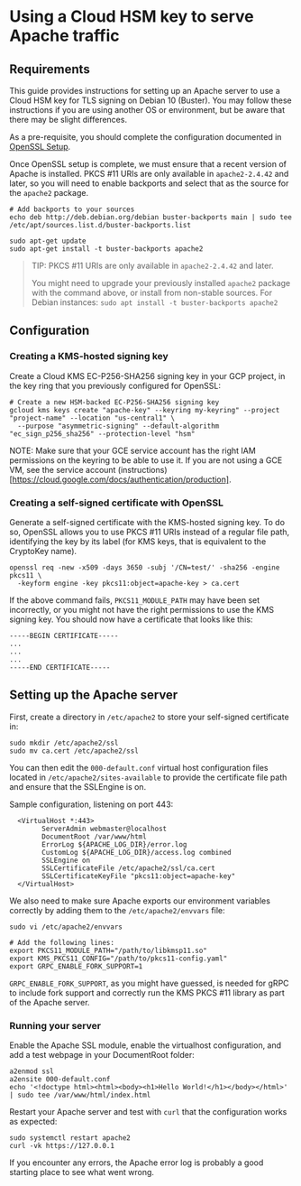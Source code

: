 # Using a Cloud HSM key to serve Apache traffic

## Requirements

This guide provides instructions for setting up an Apache server to use a Cloud
HSM key for TLS signing on Debian 10 (Buster). You may follow these instructions
if you are using another OS or environment, but be aware that there may be
slight differences.

As a pre-requisite, you should complete the configuration documented in
[OpenSSL Setup](openssl_setup.md).

Once OpenSSL setup is complete, we must ensure that a recent version of
Apache is installed.  PKCS #11 URIs are only available in `apache2-2.4.42`
and later, so you will need to enable backports and select that as the source
for the `apache2` package.

```
# Add backports to your sources
echo deb http://deb.debian.org/debian buster-backports main | sudo tee /etc/apt/sources.list.d/buster-backports.list

sudo apt-get update
sudo apt-get install -t buster-backports apache2
```

> TIP: PKCS #11 URIs are only available in `apache2-2.4.42` and later.
>
> You might need to upgrade your previously installed `apache2` package with the
> command above, or install from non-stable sources. For Debian instances: `sudo
> apt install -t buster-backports apache2`

## Configuration

### Creating a KMS-hosted signing key

Create a Cloud KMS EC-P256-SHA256 signing key in your GCP project, in the key ring
that you previously configured for OpenSSL:

```
# Create a new HSM-backed EC-P256-SHA256 signing key
gcloud kms keys create "apache-key" --keyring my-keyring" --project "project-name" --location "us-central1" \
  --purpose "asymmetric-signing" --default-algorithm "ec_sign_p256_sha256" --protection-level "hsm"
```

NOTE: Make sure that your GCE service account has the right IAM permissions on
the keyring to be able to use it. If you are not using a GCE VM, see the service
account (instructions)[https://cloud.google.com/docs/authentication/production].

### Creating a self-signed certificate with OpenSSL

Generate a self-signed certificate with the KMS-hosted signing key. To do so,
OpenSSL allows you to use PKCS #11 URIs instead of a regular file path,
identifying the key by its label (for KMS keys, that is equivalent to the
CryptoKey name).

```
openssl req -new -x509 -days 3650 -subj '/CN=test/' -sha256 -engine pkcs11 \
  -keyform engine -key pkcs11:object=apache-key > ca.cert
```

If the above command fails, `PKCS11_MODULE_PATH` may have been set incorrectly,
or you might not have the right permissions to use the KMS signing key. You
should now have a certificate that looks like this:

```
-----BEGIN CERTIFICATE-----
...
...
...
-----END CERTIFICATE-----
```

## Setting up the Apache server

First, create a directory in `/etc/apache2` to store your self-signed
certificate in:

```
sudo mkdir /etc/apache2/ssl
sudo mv ca.cert /etc/apache2/ssl
```

You can then edit the `000-default.conf` virtual host configuration files
located in `/etc/apache2/sites-available` to provide the certificate file path
and ensure that the SSLEngine is on.

<section class="zippy">

Sample configuration, listening on port 443:

```
  <VirtualHost *:443>
        ServerAdmin webmaster@localhost
        DocumentRoot /var/www/html
        ErrorLog ${APACHE_LOG_DIR}/error.log
        CustomLog ${APACHE_LOG_DIR}/access.log combined
        SSLEngine on
        SSLCertificateFile /etc/apache2/ssl/ca.cert
        SSLCertificateKeyFile "pkcs11:object=apache-key"
  </VirtualHost>
```

</section>

We also need to make sure Apache exports our environment variables correctly by
adding them to the `/etc/apache2/envvars` file:

```
sudo vi /etc/apache2/envvars

# Add the following lines:
export PKCS11_MODULE_PATH="/path/to/libkmsp11.so"
export KMS_PKCS11_CONFIG="/path/to/pkcs11-config.yaml"
export GRPC_ENABLE_FORK_SUPPORT=1
```

`GRPC_ENABLE_FORK_SUPPORT`, as you might have guessed, is needed for gRPC to
include fork support and correctly run the KMS PKCS #11 library as part of the
Apache server.

### Running your server

Enable the Apache SSL module, enable the virtualhost configuration, and add a
test webpage in your DocumentRoot folder:

```
a2enmod ssl
a2ensite 000-default.conf
echo '<!doctype html><html><body><h1>Hello World!</h1></body></html>' | sudo tee /var/www/html/index.html
```

Restart your Apache server and test with `curl` that the configuration works as
expected:

```
sudo systemctl restart apache2
curl -vk https://127.0.0.1
```

If you encounter any errors, the Apache error log is probably a good starting
place to see what went wrong.
